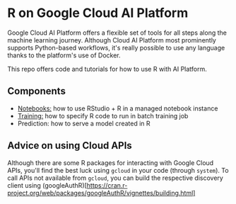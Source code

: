 # R on Google Cloud AI Platform
Google Cloud AI Platform offers a flexible set of tools for all steps along the machine learning journey. Although Cloud AI Platform most prominently supports Python-based workflows, it's really possible to use any language thanks to the platform's use of Docker.

This repo offers code and tutorials for how to use R with AI Platform.

## Components
- [Notebooks:](notebooks/) how to use RStudio + R in a managed notebook instance
- [Training:](training/) how to specify R code to run in batch training job
- Prediction: how to serve a model created in R

## Advice on using Cloud APIs
Although there are some R packages for interacting with Google Cloud APIs, you'll find the best luck using `gcloud` in your code (through `system`). To call APIs not available from `gcloud`, you can build the respective discovery client using (googleAuthR)[https://cran.r-project.org/web/packages/googleAuthR/vignettes/building.html]